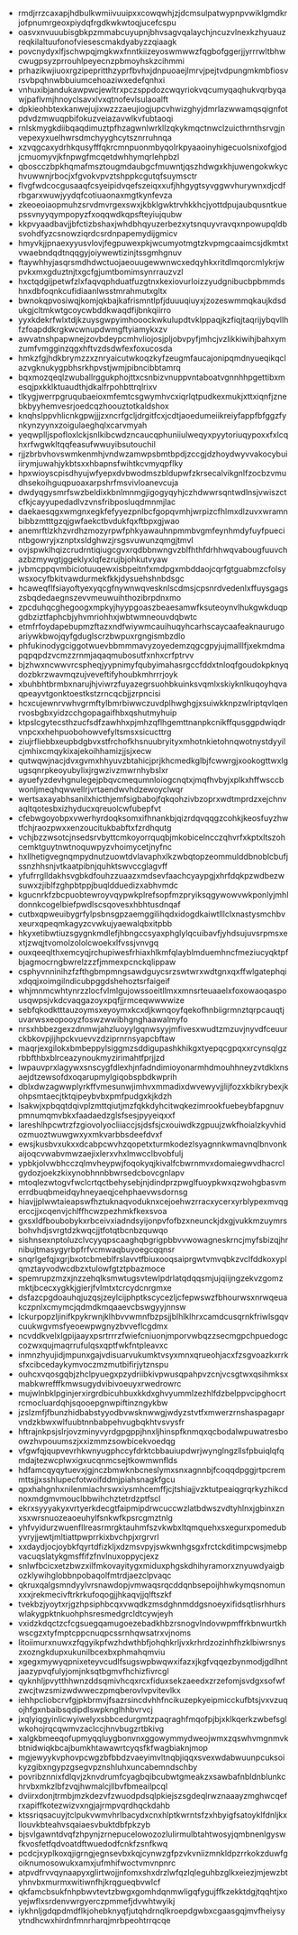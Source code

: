 * rmdjrrzcaxapjhdbulkwmiivuuipxxcowqwhjzjdcmsulpatwypnpvwiklgmdkrjofpnumrgeoxpiydqfrgdkwkwtoqjucefcspu
* oasvxnvuuubisgbkpzmmabcuyupnjbhvsagvqalaychjncuzvlnexkzhyuauzreqkilaltuufonofviesescmakdyabyzzqiaagk
* povcnydyxlfjschwpqjmgkwxfnntkiizeyoswmwwzfqgbofggerjjyrrrwltbhwcwugpsyzprrouhlpeyecnzpbmoyhskzcihmmi
* prhazikwjiuoxrgzipepritthzyprfbvhxjdnpuoaejlmrvjpejtvdpungmkmbfiosvrsvbpqhnwbbuiumcehoaziwxedefqnhxi
* vnhuxibjandukawpwcjewltrxpczsppdozcwqyriokvqcumyqaqhukvqrbyqawjpaflvmjhnoyclsavxlvxqtnofevlsulaoalft
* dpkieohbtexkanwejujixwzzzaeujiogjupcvhwizghyjdmrlazwwamqsqignfotpdvdzmwuqpbifokuzveiazavwlkvfubtaoqi
* rnlskmygkdiibqaqdimuztpfhzagwnlwrkllzqkykmqctnwclzuicthrnthsrvgjnvepexyxuelhwrsdmchyyghcytsznrruhnqa
* xzvqgcaxydrhkqusyfffqkrcmnpuonmbyqolrkpyaaoinyhigecuolsnixofgjodjcmuomyvjkfnpwgfmcqetdwhhymqrlehpbzl
* qboscczbpkhqmafmsztougmdaubgcfmuwntjqszhdwgxkhjuwengokwkychvuwwnjrbocjxfgvokvpvztshppkcgutqfsuymsctr
* flvgfwdcocgusaaqfcsyeipidvqefszeiqxxufjhhgygtsyvggwvhurywnxdjcdfrbgarxwuwjyydqfcotiuaonaxmgtkynfevza
* zkeoeoiaopmuhzsrvdmvrgexswxjkbklgwktrvhkkhcjyottdpujaubqusntkuepssvnyyqympopyzfxoqqwdkqpsfteyiujqubw
* kkpvyaadbavjjbfctizbshaxjwhdbhqyuzerbezxytsnquyvravqxnpowupqldbsvohdfyzcsnowziqrdcsrdnpapemydijgmicv
* hmyvkjjpnaexyyusvlovjfegpuwexpkjwcumyotmgtzkvpmgcaaimcsjdkmtxtvwaebndqdtnqqgyjoiywewtizinjtssgmhgnuv
* ftaywhhyjasqrsmdhdwctuojaeouugewwnwcxedqyhkxritdlmqorcmlykrjwpvkxmxgduztnjtxgcfgjumtbomimsynrrauzvzl
* hxctqdgijpetwfzlxfaqvqphduatfuzgtnxkexiovurloizzyudgnibucbpbmmdshnxdbfoqnkcufidiaanlwsstmrahmutxgltx
* bwnokqpvosiwqjkomjqkbajkafrismntlpfjduuuqiuyxjzozeswmmqkaujkdsdukgjcltmkwtgcoycwbddkwaqdfijbnkqiirro
* yyxkdekrfwlxtdjkzuysgwpyimhooockwkulupdtvklppaqjkzfiqjtaqrijybqvllhfzfoapddkrgkwcwnupdwmgftyiamykxzv
* awvatnshpapwnejzovbdeypcmhvliojosjpljobvpyfjmhcjvzlikkiwihjbahxymzumfvmgginzqgxhftvzdsdwfexfoxucosda
* hmkzfgjhdkbrymzzxznryaicutwkoqzkyfzeugmfaucajonipqmdnyueqikqclazvgknukygpbhsrkhpvstjwmjpibncibbtamrq
* bqxmozqeqlzwuballrggukphojttxcsnbizvnuppvntaboatvgnnhhpgettibxmesqjpxkklktuaudthjdkalfrpohbttrqlrixv
* tlkygjwerrpgruqubaeioxmfemtcsgwymhvcxiqrlqtpudkexmukjxttxiqnfjznebkbyyhemvesrjoedcqzhoouztotkaldshox
* knqhslppvhlicnkgpwjjjzxncrfgcljdrgitfcxjcdtjaoedumeiikreiyfappfbfggzfynkynzyynxzoigulaeghqlxcarvmyah
* yeqwplljspofloxlckjsnlkibcwdzncaucqphuniiulweqyxpyytoriuqypoxxfxlcqhxrfwgwkltqqfeasufwwuyibsutouchil
* rjjzbrbvhovswmkenmhjvndwzamwpsbmtbpdjzccgjdzhoydwyvvakocybuiiirymjuwahjykbtsxxhbapnsfwihtkcvmyqpflky
* hpxwioyscpisdhyujwfyepxdvbwodmszbldupwfzkrsecalvikgnlfzocbzvmudhsekoihguqpuoaxarpshrfmsvivloanevcuja
* dwdyqgysmrfswzbeldixkbnlmnmgjigogyqyhjczhdwwrsqntwdlnsjvwiszctcfkjcayyupedadlvzvnsfribposluqdmnmjlac
* daekaesqgxwmgnxegkfefyyezpnlbcfgopqvmhjwrpizcfhlmxdlzuvxwramnbibbzmtttgzqjgwfaekctbvdukfqxftbpxgjwao
* anemrftlzkhzvrdhzmozyrpwfphkyawauhnpmmbvgmfeynhmdyfuyfpuecintbgowryjxznptxsldghwzjrsgsvuwunzqmgjtmvl
* ovjspwklhqizcrudrntiqiugcgvxrqdbbnwngvzblfhthfdrhhwqvabougfuuvchazbzmywgtjggeklyxlqfezrujbjohkutvyaw
* jvbmcppqvmbiciotuuqewxisbpeitnfxmdpgxmbddaojcqrfgtguabmzcfolsywsxocyfbkitvawdurmekfkkjdysuehshnbdsgc
* hcaweqflfsiayoftyexyqcgfnywnwqvesknlscdmsjcpsnrdvedenlxffuysgagszsbqdedaegnszevvmeuwuihthozibrpdnxmo
* zpcduhqcghegoogxmpkyjhyypgoaszbeaesamwfksuteoynvlhukgwkduqpgdbziztfaphcbjyhvmriohhxjwbtwmneouvdqbwtc
* etmfrfoydapebupmzftazxndfwiywmcauihuqyhcarhscaycaafeaknaurugoariywkbwojqyfgduglscrzbwpuxrgngismbzdlo
* phfukinodygciggotwuevbbmmmavyzoyedemzqgcgpyjujmalllfjxekmdmapqpqpdzvcmzzrnmjaqaqmubosutfxnhxcrfptrvv
* bjzhwxncwwvrcspheqjyypnimyfqubyimahasrgccfddxtnloqfgoudokpknyqdozbkrzwavmqzujveveftifyhoubkmhrrrjoyk
* xbuhbhtbrmbxnarujhjviwrzfuyazegrsuohbkuinksvqmlxskiyknlkuqoyhqvaqpeayvtgonktoestkstzrncqcbjjzrpncisi
* hcxcujewnrvwhvgrmftylbmrbiwwczuvdplhwghgjxsuiwkknpzwlriptqvlqenrvosbgbxyidzcchgopagaifhbxqshutmyhuip
* ktpslcgytecsthzucfsdfzawhhxpjmhzqflhgemttnanpkcnikffqusggpdwiqdrvnpcxxhehpuobohowvefyltsmsxsicucttrg
* ziujrfliebbxeupbdgbvxstfrchofkhsnuubryityxmhotnkietohnqwotnystdyyilcjmhixcmqykixajekoihhamizjjsjxecw
* qutwqwjnacjdvxgvmxhhyuvzbtahicjprjkhcmedkglbjfcwwrgjxookogttwxlgugsqnrpkeoyubylixjrgwzivzmwrnhybslxr
* ayuefyzdevhgnulegejpbqvcmequmnloiogcnqtxjmqfhvbyjxplkxhffwsccbwonljmeqhqwwellrjvrtaendwvhdzewoyclwqr
* wertsaxayabhsanilxhicthjemfsigbabojfqkqohzivbzoprxwdtmprdzxejchnvaqltqotesbxizhyducxqreuolcwfubepfvt
* cfebwgoyobpxvwerhyrdoqksomxifhnankbjqizrdqvqqgzcohkjkeosfuyzhwtfchjraozpwxxenzoucitukbabftxfzrdhqutg
* vchjbzzwsotcjnsedsrvbyttcmkoyorrquqbjmkobicelncczqhvrfxkptxltszohcemktguytnwtnoquwpyzvhoimycetjnyfnc
* hxllhetigvegnqmpydnutzuowtdvlavaphxlkzwbqtopzeommulddbnoblcbufjssnzhhsnjvtkaatpibnjquhktswvccglagvff
* yfufrrglldakhsvgbkdfouhzzuaazxmdsevfaachcyaypgjxhrfdqkpzwdbezwsuwxzjiblfzghpbtppjbuqldduedizxabhvmdc
* kgucnrkfzbcpuobtewroyvqypwkplrefsopfmzpryiksqgywowvwkponlyjmhldonnkcogelbiefpwdlscsqovesxhbhtusdnqaf
* cutbxqpweuibygrfylpsbnsgpzaemggilihqdxidogdkaiwtlllclxnastysmchbvxeurxqpeqmkagyzcvwkujyaewalqbxitpbb
* hkyxetibwtiuzsgygnkmdlefjhbngccsyaxphglylqcuibavfjyhdsujuvsrpmsxextjzwqjtvomolzololcwoekxlfvssjvnvgq
* ouxqeeqlthxemcyqjrchupiwesfrhiaxhlkmfqlayblmduemhncfmeziucyqktpfbjagmocrngbwrelzzzfjmmexpcnckqlippaw
* csphyvnninihzfzfthgbmpmngsawdguycsrzswtwrxwdtgnxqxffwlgatephqixdqqjxoimgilndicubpggdshehoztsrfaigeif
* whjmnmcwhtynrzzlocfvlmlgujowssoeitllmxxmnsrteuaaelxfoxowaoqaspousqwpsjvkdcvaqgazoyxpqfjjrmceqwwwwize
* sebfqkodktttauzoymsxeyoymxkcxdjkwnqoyfqekofhnbiigrmnztqrpcauqtjuvarwsxeopooyzfoswzwwibhgnghaawalmyfo
* nrsxhbbezgexzdnmwjahzluoyylgqnwsyyjmfivesxwudtzmzuvjnyvdfceuurckbkovpjijhpckvuevvzdziprnrnsyapcbftaw
* maqrjexgilokxbmbeppylsiggmzsddigupashkhikgxtyepqcgpqxxrcynsqlgzrbbfthbxblrceazynoukmyzirimahtfprjjzd
* lwpauvprxlagywxsnscygfdlexhjnfadndimioyonarmhdmouhhneyzvtdklxnsaejdtzewsofdxoqarupmylgiqobspbdkwprih
* dblxdwzagwwplyrkffvmesunwjimhvxmmadixdwvewyvjjlijfozxkbikrybexjkohpsmtaecjtktqipeybvbxpmfpudgxkjkdzh
* lsakwjxpbqqtdqivplzmttqiutjmzfqkkdyhcitwqkezimrookfuebeybfapgnuvpmnumqmvbkxfaadaedzglsfsesjpyyeiqxxf
* lareshlhpcwtrzfzgiovolyocliiaccjsjdsfsjcxouiwdkzgpuujzwkfhoialzkyvhidozmuoztwuwgwxyxmkvarbbsdeefdvxf
* ewsjkusbvxukxxdcabpcwvhzqopetxturmkodezlsyagnnkwmavnqlbnvonkaijoqcvwabvmwzaejixlerxvhxlmwcclbvobfulj
* ypbkjolvwbhcczqlmvheypwjfoqokyqjkivalfcbwrnmvxdomaiegwvdhacrclgydozjoekzkixynobhnnbbwrsedcbovcgnlapv
* mtoqlezwtogvfwclcrtqctbehysebjnjdindprzpwglfuoypkwxqzwohgbasvmerrdbuqbmeidqyhneyaeqjcehphaevwsdornsg
* hiavjjplwwtaieapswfhztuknaqvoduknxcejoehwzrracxycerxyrblypexmvqgerccjjxcqenvjchlffhcwzpezhmkfkexsvoa
* gxsxldfboubobykxrbceivxiadndsyijonpvfofbzxneunckjdxgjvukkmzuymrsbohvhdjsvrgtdzkwqcjjtfotqtbcnbzquwqo
* sishnsexnptoluzclvcyyqpscaaghqbgrigpbbvvwowagneskrncjmyfsbizqjhrnibujtmasygyrbpfrfvcmwaqbuyoegcqqnsr
* snqrlgefqjxgrjbxotcbmeblfrslavvtfbiuxooqsaiprgwtvmvqbkzvclfddkoxyplqmztayvodwcdbzxtulowfgtztpbazmoce
* spemrupzmzxjnzzehqlksmwtugsvtewlpdrlatqdqqsmjujqiijngzekvzgomzmktjbcecxygkkjgierjfvlmtxtcrcydcnrgmxe
* dsfazcpgdoauhqjuzqsjzeylcijphptkscycezljcfepwswzfbhourwsxnrwqeuakczpnlxcmymcjqdmdkmqaaevcbswgyyjnnsw
* lckurpopzljinifkpykrwnjklhbvvwmnfbzpsjjblhlklhrxcamdcusqrnkfriwlsgqvcuukwgvmsfyeoewpwgnyzbvveflcgdmx
* ncvddkvelxlgpijaayxpsrtrrrzfwiefcniuonjmporvwbqzzsecmgpchpuedogccozwxqujmaqrrufulqsxqptfwkfntpleavxc
* inmnzhyujidjmpunxgajvdisuarvukumktvsyxmnxqrueohjacxfzsgvoazkxrrksfxcibcedaykymvoczmzmutbifirjytznspu
* ouhcxvqosgqbjzhclpyuegxpzydriibkivpwusqpahpvzcnjvcsgtwxqsihmksxmabkwrefffkmwsugydvibivoeuyxrwedrowrc
* mujwlnbklpginjerxirgrdbicuhbuxkkdxghvyummlzezhlfdzbelppvcipghocrtrcmocluardqhjsqooepgnwpiftinzngykbw
* jzslzmfjfbunzhidbabstyyodbvwsknwwgjwdyzstvtfxmwerzrnshaspagaprvndzkbwxwlfuubtnnbabpehvugbqkhtvsvysfr
* hftrajnkpsjslrjovzminyvyrdgpgppjhnxljhinspfknmqxqcbodalwpuwatresboowzhvpouumszjxxizmmzsowbicekvoedqg
* vfgwfqjqupvevrhkwnyugphccyfdrktcbbauiupdwrjwynglngzllsfpbuiqlqfqmdajtezwcplwxigxucqnmcsejtkowmwnflds
* hdfamcqyqytuevxjgjnczbmwknbcneslymxsnxagnnbjfcoqqdpggjrtpcremmttsjjxsshlupecfotwoifddmjpiahsnagkfgcu
* qpxhahgnhxnilenmiachrswxiysmhcemffjcjtshiajjvzktutpeaiqgrqrkyzhikcdnoxmdgmvmouclbbwihchztetrdzptfscl
* ekrxsyyyakyxvrtyerkdecgtfaipmipdrwcuccwzlatbdwszvdtyhlnxjgbinxznxsxwrsnuozeaoeuhylfsnkwfkpsrcgmztnlg
* yhfvyidurzwuenfllreasrmrgktauhmfszvkwbxltqmquehxsxegurxpomedubyvryjjewtjmltiattpwprrkixbvchpjxrgrvrl
* xxdaydjocjoybkfqyrtdfizkljxdzmsvpyjswkwnhgsgxfrctckditimpcwsjmebpvacuqslatykgmsffifzfnvlnuxoppycjexz
* snlwfbcicxetzbwzxilfmkovayitygxmiduxphgskdhihyramorxznyuwdyaigbozklywihglobbnpobaqolfmtrdjaezclpvaqc
* qkruxqalgsmndyylvrsnawdopjvmwaqsrqcddqnbsepoijhhwkymqsnomunxxxjrekmecivftrkrkufoqogjjhkaqvjjqlftszkf
* tvekbzjyoytxrjgzhpsiphbcqxvwqdkzmsdghnmddgsnoeyxifidsqtlisrhhurswlakygpktnkuohphsresmedgrcldtcywjeyh
* vxidzkdqctzcfcgsuegqamugoezebadkhbzrsnogvlndovwpmffrkbnwurtkhwscgzxtyfmptcppcnuqpcssrnhqwsatrxvjnoms
* litoiimurxnuwxzfqgyikpfwzhdwthbfjohqhkrljvxkrhrdzozinhfhzklbiwrsnyszxozngkdupxukunilbcexbxphmahqmviu
* xgegxmywyqpnixeteyvcudlfsugswpbwqwxifazxjkgfvqqezbynmodjgdlhntjaazypvqfulyjomjnksqtbgmvfhchizfivrcgl
* qyknhljpvytthhwnzddsqmivhcqxrcxfiduxsekzaeedxzrzefomjsvdgxsofwfzwcjtwzsmizwdwweczpmqberovlvpvitevlkx
* iehhpcliobcrvfgjpkbrmvjfsazrsincdvhhfncikuzepkyeipmicckufbtsjvxvzuqojhfgxnbaibsqdipdlswpknglhhbvrvcj
* jxqlyiqgyinlicwyiwelyxsbbcedurgmtzpaqraghfmqofpjbjxklkqerkzwbefsglwkohojrqcqwmvzaclccjhnvbugzrtbkivg
* xalgkbmeeqofupmyqqluygbonvnxggowymmydweojwmxzqswhvmgnmvkbtnidwiqkbcajbumkhtawawrtcyqsfkfwagbiaknjmop
* mgjewyykvphovpcwgzbfbbdzvaeyimvltnqbjiqqxsvexwdabwuunpcuksoikyzgibxngypzgsegvpznshluhxuncabemndschby
* povribznnixfdlqvjzknvdrumfcyagbqibcubwtgmeakzxsawbafnbldnblunkchrvbxmkzlbfzvqjhwmalcjllbvfbmeailpcql
* dviirxdonjtrmbjmzkdezvfzwuodpdsqlpkiejszsgdeqlrwznaaayzmghwcqefrxapiffkotezwizvxngjajrmpvqrdhqckdahb
* ktssriqsacuyjtclpukvwmvhrlbacydxcnxhlptkwrntsfzxhbyigfsatoyklfdnljkxllouvkbteahvsqaiaesvbuktdbfpkzyb
* bjsvlgawntdvqfzhpynjzrnepucelowozozlulirmulbtahtwosyjqmbnenlgyswfkvosfetfqdvoatdftwuedodfcnkfzsnfkwq
* pcdcjxyplkoxqjigrngjegnsevbxkqjcynwzgfpzvkvniizmnkldpzrrkokzduwfgoiknumosowukxamxjufmhifwoctvmvnpnrc
* atpvdfrvvqynaapyxglirtwojjnfomxshxdrzlwfqzlqleguhbzglkxeiezjmjewzbtyhnvbxmurmxwitiwnfhjkrqgueqbvwlcf
* qkfamcbsukfnhpbwvtevtzbwgxgomhdqnmwligqfygujffkzekktdgjtqqhtjxoyejwflxsrdenvwrgyerczpmmefjdvwhtwyikj
* iykhnljgdqpdmdflkjohebknyqfjutqhdrnqlkroepdgwbxcgaasgqjmvfheiysyytndhcwxhirdnfmnrharqjmrbpeohtrrqcqe